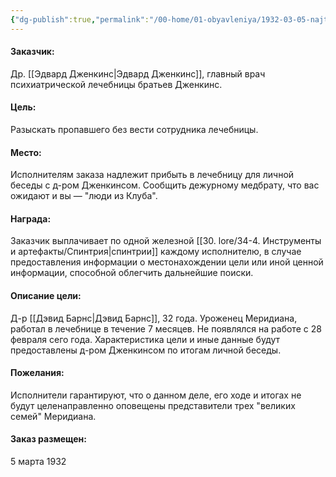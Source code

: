 ```yaml
---
{"dg-publish":true,"permalink":"/00-home/01-obyavleniya/1932-03-05-najti-propav-sh-ego-ch-eloveka/","tags":["сюжет/объявление"]}
---
```


#### Заказчик: 
Др. [[Эдвард Дженкинс\|Эдвард Дженкинс]], главный врач психиатрической лечебницы братьев Дженкинс. 
#### Цель: 
Разыскать пропавшего без вести сотрудника лечебницы. 
#### Место: 
Исполнителям заказа надлежит прибыть в лечебницу для личной беседы с д-ром Дженкинсом. Сообщить дежурному медбрату, что вас ожидают и вы — "люди из Клуба".
#### Награда: 
Заказчик выплачивает по одной железной [[30. lore/34-4. Инструменты и артефакты/Спинтрия\|спинтрии]] каждому исполнителю, в случае предоставления информации о местонахождении цели или иной ценной информации, способной облегчить дальнейшие поиски. 
#### Описание цели:
Д-р [[Дэвид Барнс\|Дэвид Барнс]], 32 года. Уроженец Меридиана, работал в лечебнице в течение 7 месяцев. Не появлялся на работе с 28 февраля сего года.  Характеристика цели и иные данные будут предоставлены д-ром Дженкинсом по итогам личной беседы.
#### Пожелания:
Исполнители гарантируют, что о данном деле, его ходе и итогах не будут целенаправленно оповещены представители трех "великих семей" Меридиана. 
#### Заказ размещен:
5 марта 1932